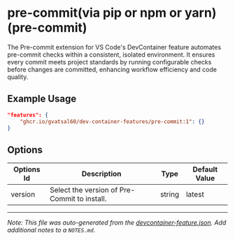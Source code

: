 
# pre-commit(via pip or npm or yarn) (pre-commit)

The Pre-commit extension for VS Code's DevContainer feature automates pre-commit checks within a consistent, isolated environment. It ensures every commit meets project standards by running configurable checks before changes are committed, enhancing workflow efficiency and code quality.

## Example Usage

```json
"features": {
    "ghcr.io/gvatsal60/dev-container-features/pre-commit:1": {}
}
```

## Options

| Options Id | Description | Type | Default Value |
|-----|-----|-----|-----|
| version | Select the version of Pre-Commit to install. | string | latest |



---

_Note: This file was auto-generated from the [devcontainer-feature.json](https://github.com/gvatsal60/dev-container-features/blob/main/src/pre-commit/devcontainer-feature.json).  Add additional notes to a `NOTES.md`._
